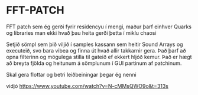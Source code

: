 # FFT-PATCH
FFT patch sem ég gerði fyrir residencyu í mengi, maður þarf einhver Quarks og libraries man ekki hvað þau heita gerði þetta í miklu chaosi

Setjið sömpl sem þið viljið í samples kassann sem heitir Sound Arrays og executeið, svo bara vibea og finna út hvað allir takkarnir gera. Það þarf að opna filterinn og mögulega stilla til gateið ef ekkert hljóð kemur. Það er hægt að breyta fjölda og heitunum á sömplunum í GUI partinum af patchinum.

Skal gera flottar og betri leiðbeiningar þegar ég nenni

vidjó
https://www.youtube.com/watch?v=N-cMMsQWO9o&t=313s
